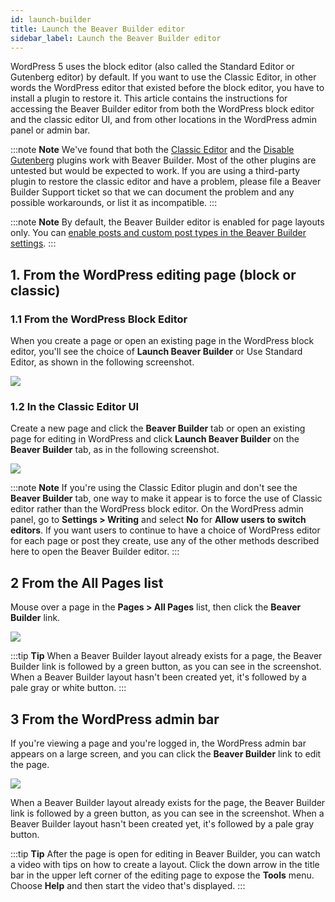 ```yaml
---
id: launch-builder
title: Launch the Beaver Builder editor
sidebar_label: Launch the Beaver Builder editor
---
```


WordPress 5 uses the block editor (also called the Standard
Editor or Gutenberg editor) by default. If you want to use the Classic Editor, in other words the WordPress editor that existed before the block editor, you have to install a plugin to restore it. This article contains
the instructions for accessing the Beaver Builder editor from both the
WordPress block editor and the classic editor UI, and from other locations in
the WordPress admin panel or admin bar.

:::note **Note**
We've found
that both the [Classic Editor](https://wordpress.org/plugins/classic-editor/) and the [Disable Gutenberg](https://wordpress.org/plugins/disable-gutenberg/) plugins work with Beaver Builder. Most of the other plugins are untested but would be expected to work. If you are using a third-party plugin to restore the classic editor and have a problem, please file a Beaver Builder Support ticket so that we can document the problem and any possible workarounds, or list it as incompatible.
:::

:::note **Note**
By default, the Beaver Builder editor is enabled for page layouts only. You can [enable posts and custom post types in the Beaver Builder settings](/beaver-builder/management-migration/control-which-post-types-can-use-beaver-builder.md).
:::

## 1\. From the WordPress editing page (block or classic)

### 1.1 From the WordPress Block Editor

When you create a page or open an existing page in the WordPress block editor,
you'll see the choice of **Launch Beaver Builder** or Use Standard Editor, as shown in the following screenshot.

![](/img/the-basics-open-builder-editor-1.png)

### 1.2 In the Classic Editor UI

Create a new page  and click the **Beaver Builder** tab or open an existing page for editing in WordPress and click **Launch Beaver Builder** on the **Beaver Builder** tab, as in the following screenshot.

![](/img/the-basics-open-builder-editor-2.png)

:::note **Note**
If you're using the Classic Editor plugin and don't see the **Beaver Builder** tab, one way to make it
appear is to force the use of Classic editor rather than the WordPress block editor.
On the WordPress admin panel, go to **Settings > Writing** and select **No**
for **Allow users to switch editors**. If you want users to continue to have a
choice of WordPress editor for each page or post they create, use any of the
other methods described here to open the Beaver Builder editor.
:::

## 2 From the **All Pages** list

Mouse over a page in the **Pages > All Pages** list, then click the **Beaver Builder** link.

![](/img/the-basics-open-builder-editor-3.png)

:::tip **Tip**
When a Beaver Builder layout already exists for a page, the Beaver
Builder link is followed by a green button, as you can see in the screenshot.
When a Beaver Builder layout hasn't been created yet, it's followed by a pale
gray or white button.
:::

## 3 From the WordPress admin bar

If you're viewing a page and you're logged in, the WordPress admin bar appears
on a large screen, and you can click the **Beaver Builder** link to edit the
page.

![](/img/the-basics-open-builder-editor-4.png)

When a Beaver Builder layout already exists for the page, the Beaver Builder
link is followed by a green button, as you can see in the screenshot. When a
Beaver Builder layout hasn't been created yet, it's followed by a pale gray
button.

:::tip **Tip**
After the page is open for editing in Beaver Builder, you can watch a
video with tips on how to create a layout. Click the down arrow in the title
bar in the upper left corner of the editing page to expose the **Tools** menu.
Choose **Help** and then start the video that's displayed.
:::
